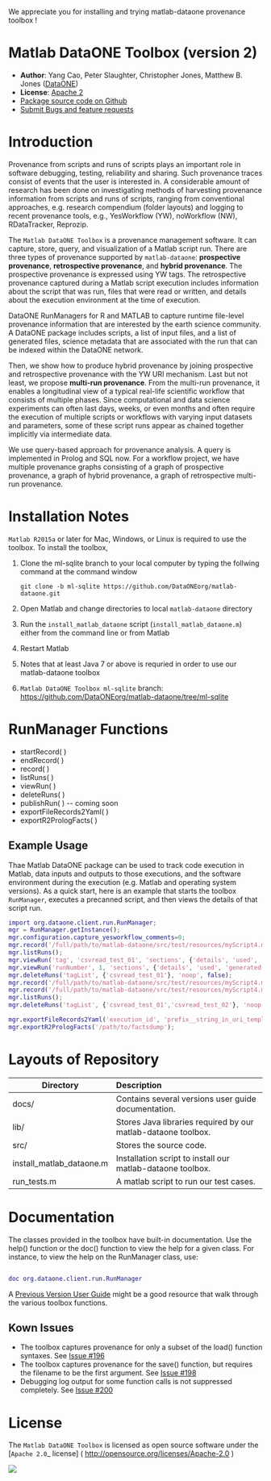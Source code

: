 We appreciate you for installing and trying matlab-dataone provenance toolbox !

# Matlab DataONE Toolbox (version 2)


* **Author**:  Yang Cao, Peter Slaughter, Christopher Jones, Matthew B. Jones ([DataONE](http://dataone.org))
* **License**: [Apache 2](http://opensource.org/licenses/Apache-2.0)
* [Package source code on Github](https://github.com/DataONEorg/matlab-dataone/tree/ml-sqlite)
* [Submit Bugs and feature requests](https://github.com/DataONEorg/sem-prov-design/issues)

# Introduction

Provenance from scripts and runs of scripts plays an important role in software debugging, testing, reliability and sharing. Such provenance traces consist of events that the user is interested in. A considerable amount of research has been done on investigating methods of harvesting provenance information from scripts and runs of scripts, ranging from conventional approaches, e.g. research compendium (folder layouts) and logging to recent provenance tools, e.g., YesWorkflow (YW), noWorkflow (NW), RDataTracker, Reprozip.

The `Matlab DataONE Toolbox` is a provenance management software. It can capture, store, query, and visualization of a Matlab script run. There are three types of provenance supported by `matlab-dataone`: **prospective provenance**, **retrospective provenance**, and **hybrid provenance**. The prospective provenance is expressed using YW tags. The retrospective provenance captured during a Matlab script execution includes information about the script that was run, files that were read or written, and details about the execution environment at the time of execution. 

DataONE RunManagers for R and MATLAB to capture runtime file-level provenance information that are interested by the earth science community. A DataONE package includes scripts, a list of input files, and a list of generated files, science metadata that are associated with the run that can be indexed within the DataONE network. 

Then, we show how to produce hybrid provenance by joining prospective and retrospective provenance with the YW URI mechanism. Last but not least, we propose **multi-run provenance**. From the multi-run provenance, it enables a longitudinal view of a typical real-life scientific workflow that consists of multiple phases. Since computational and data science experiments can often last days, weeks, or even months and often require the execution of multiple scripts or workflows with varying input datasets and parameters, some of these script runs appear as chained together implicitly via intermediate data.

We use query-based approach for provenance analysis. A query is implemented in Prolog and SQL now. For a workflow project, we have multiple provenance graphs consisting of a graph of prospective provenance, a graph of hybrid provenance, a graph of retrospective multi-run provenance.


# Installation Notes


`Matlab R2015a` or later for Mac, Windows, or Linux is required to use the toolbox. To install the toolbox, 

1. Clone the ml-sqlite branch to your local computer by typing the follwing command at the command window
  
    `git clone -b ml-sqlite https://github.com/DataONEorg/matlab-dataone.git`
    
2. Open Matlab and change directories to local `matlab-dataone` directory
3. Run the `install_matlab_dataone` script (`install_matlab_dataone.m`) either from the command line or from Matlab
4. Restart Matlab
5. Notes that at least Java 7 or above is requried in order to use our matlab-dataone toolbox
6. `Matlab DataONE Toolbox ml-sqlite` branch: https://github.com/DataONEorg/matlab-dataone/tree/ml-sqlite

# RunManager Functions
 * startRecord( )
 * endRecord( )
 * record( )
 * listRuns( )
 * viewRun( )
 * deleteRuns( )
 * publishRun( ) -- coming soon
 * exportFileRecords2Yaml( )
 * exportR2PrologFacts( )


## Example Usage

Thae Matlab DataONE package can be used to track code execution in Matlab, data inputs and outputs to those executions, and the software environment during the execution (e.g. Matlab and operating system versions).  As a quick start, here is an example that starts the toolbox `RunManager`, executes a precanned script, and then views the details of that script run.

  ```matlab
  import org.dataone.client.run.RunManager;
  mgr = RunManager.getInstance();
  mgr.configuration.capture_yesworkflow_comments=0;
  mgr.record('/full/path/to/matlab-dataone/src/test/resources/myScript4.m', 'csvread_test_01');
  mgr.listRuns();
  mgr.viewRun('tag', 'csvread_test_01', 'sections', {'details', 'used', 'generated'});
  mgr.viewRun('runNumber', 1, 'sections', {'details', 'used', 'generated'});  
  mgr.deleteRuns('tagList', {'csvread_test_01'}, 'noop', false);
  mgr.record('/full/path/to/matlab-dataone/src/test/resources/myScript4.m', 'csvread_test_01');
  mgr.record('/full/path/to/matlab-dataone/src/test/resources/myScript4.m', 'csvread_test_02');
  mgr.listRuns();
  mgr.deleteRuns('tagList', {'csvread_test_01','csvread_test_02'}, 'noop', false);

  mgr.exportFileRecords2Yaml('execution_id', 'prefix__string_in_uri_template', 'exported_file_name.yaml');
  mgr.exportR2PrologFacts('/path/to/factsdump');
  ```
  
# Layouts of Repository

| Directory | Description                                                          |
|-----------| :--------------------------------------------------------------------|
|docs/ |   Contains several versions user guide documentation. |
|lib/ | Stores Java libraries required by our matlab-dataone toolbox.|
|src/ | Stores the source code.|
|install_matlab_dataone.m | Installation script to install our matlab-dataone toolbox.|
|run_tests.m | A matlab script to run our test cases.|


# Documentation

The classes provided in the toolbox have built-in documentation.  Use the help() function or the doc() function to view the help for a given class.  For instance, to view the help on the RunManager class, use:

  ```matlab
  
  doc org.dataone.client.run.RunManager
  ```
  
A [Previous Version User Guide](https://github.com/DataONEorg/matlab-dataone/blob/master/docs/user-guide.rst) might be a good resource that walk through the various toolbox functions.


## Kown Issues

 * The toolbox captures provenance for only a subset of the load() function syntaxes. See [Issue #196](https://github.com/DataONEorg/sem-prov-design/issues/196)
 * The toolbox captures provenance for the save() function, but requires the filename to be the first argument. See [Issue #198](https://github.com/DataONEorg/sem-prov-design/issues/198)
 * Debugging log output for some function calls is not suppressed completely. See [Issue #200](https://github.com/DataONEorg/sem-prov-design/issues/200)


# License

The `Matlab DataONE Toolbox` is licensed as open source software under the [`Apache 2.0`_ license] ( http://opensource.org/licenses/Apache-2.0 )

<img src="https://www.dataone.org/sites/default/files/d1-logo-v3_aligned_left_0_0.jpeg" align="left">


